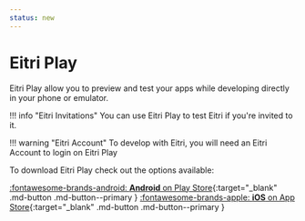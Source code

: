 ```yaml
---
status: new
---
```


# Eitri Play

Eitri Play allow you to preview and test your apps while developing directly in your phone or emulator.

!!! info "Eitri Invitations"
    You can use Eitri Play to test Eitri if you're invited to it.


!!! warning "Eitri Account"
    To develop with Eitri, you will need an Eitri Account to login on Eitri Play

To download Eitri Play check out the options available:

<div class="grid" markdown>

[:fontawesome-brands-android: __Android__  on Play Store](https://play.google.com/store/apps/details?id=tech.eitri.play){:target="_blank" .md-button .md-button--primary }
[:fontawesome-brands-apple: __iOS__ on App Store](https://testflight.apple.com/join/8ZVxnxXr){:target="_blank" .md-button .md-button--primary }

</div>
